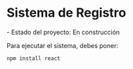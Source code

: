 <h1> Sistema de Registro </h1>
- Estado del proyecto: En construcción



Para ejecutar el sistema, debes poner:

``` npm install react ```
